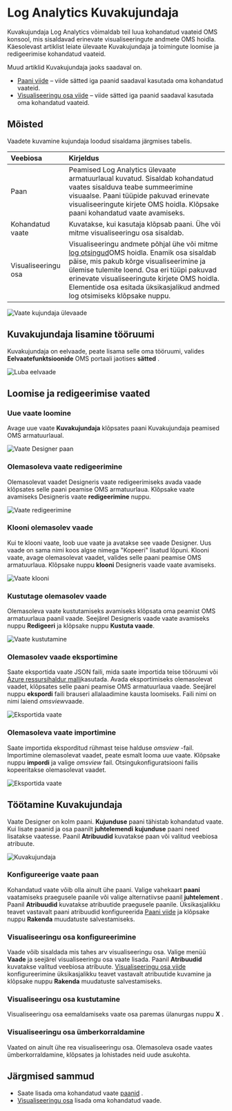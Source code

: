 <properties
    pageTitle="Logige Analytics Kuvakujundaja | Microsoft Azure'i"
    description="Kuvakujundaja Log Analytics võimaldab teil luua kohandatud vaateid OMS konsool, mis sisaldavad erinevate visualiseeringute andmete OMS hoidla. Käesolevast artiklist leiate ülevaate Kuvakujundaja ja toimingute loomise ja redigeerimise kohandatud vaateid."
    services="log-analytics"
    documentationCenter=""
    authors="bwren"
    manager="jwhit"
    editor=""/>

<tags
    ms.service="log-analytics"
    ms.workload="na"
    ms.tgt_pltfrm="na"
    ms.devlang="na"
    ms.topic="article"
    ms.date="09/27/2016"
    ms.author="bwren"/>

# <a name="log-analytics-view-designer"></a>Log Analytics Kuvakujundaja
Kuvakujundaja Log Analytics võimaldab teil luua kohandatud vaateid OMS konsool, mis sisaldavad erinevate visualiseeringute andmete OMS hoidla. Käesolevast artiklist leiate ülevaate Kuvakujundaja ja toimingute loomise ja redigeerimise kohandatud vaateid.

Muud artiklid Kuvakujundaja jaoks saadaval on.

- [Paani viide](log-analytics-view-designer-tiles.md) – viide sätted iga paanid saadaval kasutada oma kohandatud vaateid. 
- [Visualiseeringu osa viide](log-analytics-view-designer-parts.md) – viide sätted iga paanid saadaval kasutada oma kohandatud vaateid. 


## <a name="concepts"></a>Mõisted
Vaadete kuvamine kujundaja loodud sisaldama järgmises tabelis.

| Veebiosa | Kirjeldus |
|:--|:--|
| Paan | Peamised Log Analytics ülevaate armatuurlaual kuvatud.  Sisaldab kohandatud vaates sisalduva teabe summeerimine visuaalse.  Paani tüüpide pakuvad erinevate visualiseeringute kirjete OMS hoidla.  Klõpsake paani kohandatud vaate avamiseks. |
| Kohandatud vaate | Kuvatakse, kui kasutaja klõpsab paani.  Ühe või mitme visualiseeringu osa sisaldab. |
| Visualiseeringu osa | Visualiseeringu andmete põhjal ühe või mitme [log otsingud](log-analytics-log-searches.md)OMS hoidla.  Enamik osa sisaldab päise, mis pakub kõrge visualiseerimine ja ülemise tulemite loend.  Osa eri tüüpi pakuvad erinevate visualiseeringute kirjete OMS hoidla.  Elementide osa esitada üksikasjalikud andmed log otsimiseks klõpsake nuppu. |

![Vaate kujundaja ülevaade](media/log-analytics-view-designer/overview.png)

## <a name="add-view-designer-to-your-workspace"></a>Kuvakujundaja lisamine tööruumi
Kuvakujundaja on eelvaade, peate lisama selle oma tööruumi, valides **Eelvaatefunktsioonide** OMS portaali jaotises **sätted** .

![Luba eelvaade](media/log-analytics-view-designer/preview.png)

## <a name="creating-and-editing-views"></a>Loomise ja redigeerimise vaated

### <a name="create-a-new-view"></a>Uue vaate loomine
Avage uue vaate **Kuvakujundaja** klõpsates paani Kuvakujundaja peamised OMS armatuurlaual.

![Vaate Designer paan](media/log-analytics-view-designer/view-designer-tile.png)

### <a name="edit-an-existing-view"></a>Olemasoleva vaate redigeerimine
Olemasolevat vaadet Designeris vaate redigeerimiseks avada vaade klõpsates selle paani peamise OMS armatuurlaua.  Klõpsake vaate avamiseks Designeris vaate **redigeerimine** nuppu.

![Vaate redigeerimine](media/log-analytics-view-designer/menu-edit.png)

### <a name="clone-an-existing-view"></a>Klooni olemasolev vaade
Kui te klooni vaate, loob uue vaate ja avatakse see vaade Designer.  Uus vaade on sama nimi koos algse nimega "Kopeeri" lisatud lõpuni.  Klooni vaate, avage olemasolevat vaadet, valides selle paani peamise OMS armatuurlaua.  Klõpsake nuppu **klooni** Designeris vaade vaate avamiseks.

![Vaate klooni](media/log-analytics-view-designer/edit-menu-clone.png)

### <a name="delete-an-existing-view"></a>Kustutage olemasolev vaade
Olemasoleva vaate kustutamiseks avamiseks klõpsata oma peamist OMS armatuurlaua paanil vaade.  Seejärel Designeris vaade vaate avamiseks nuppu **Redigeeri** ja klõpsake nuppu **Kustuta vaade**.

![Vaate kustutamine](media/log-analytics-view-designer/edit-menu-delete.png)

### <a name="export-an-existing-view"></a>Olemasolev vaade eksportimine
Saate eksportida vaate JSON faili, mida saate importida teise tööruumi või [Azure ressursihaldur malli](../resource-group-authoring-templates.md)kasutada.  Avada eksportimiseks olemasolevat vaadet, klõpsates selle paani peamise OMS armatuurlaua vaade.  Seejärel nuppu **ekspordi** faili brauseri allalaadimine kausta loomiseks.  Faili nimi on nimi laiend *omsview*vaade.

![Eksportida vaate](media/log-analytics-view-designer/edit-menu-export.png)

### <a name="import-an-existing-view"></a>Olemasoleva vaate importimine
Saate importida eksporditud rühmast teise halduse *omsview* -fail.  Importimine olemasolevat vaadet, peate esmalt looma uue vaate.  Klõpsake nuppu **impordi** ja valige *omsview* fail.  Otsingukonfiguratsiooni failis kopeeritakse olemasolevat vaadet.

![Eksportida vaate](media/log-analytics-view-designer/edit-menu-import.png)

## <a name="working-with-view-designer"></a>Töötamine Kuvakujundaja
Vaate Designer on kolm paani.  **Kujunduse** paani tähistab kohandatud vaate.  Kui lisate paanid ja osa paanilt **juhtelemendi** **kujunduse** paani need lisatakse vaatesse.  Paanil **Atribuudid** kuvatakse paan või valitud veebiosa atribuute.

![Kuvakujundaja](media/log-analytics-view-designer/view-designer-screenshot.png)

### <a name="configure-view-tile"></a>Konfigureerige vaate paan
Kohandatud vaate võib olla ainult ühe paani.  Valige vahekaart **paani** vaatamiseks praegusele paanile või valige alternatiivse paanil **juhtelement** .  Paanil **Atribuudid** kuvatakse atribuutide praegusele paanile.  Üksikasjalikku teavet vastavalt paani atribuudid konfigureerida [Paani viide](log-analytics-view-designer-tiles.md) ja klõpsake nuppu **Rakenda** muudatuste salvestamiseks.

### <a name="configure-visualization-parts"></a>Visualiseeringu osa konfigureerimine
Vaade võib sisaldada mis tahes arv visualiseeringu osa.  Valige menüü **Vaade** ja seejärel visualiseeringu osa vaate lisada.  Paanil **Atribuudid** kuvatakse valitud veebiosa atribuute.  [Visualiseeringu osa viide](log-analytics-view-designer-parts.md) konfigureerimine üksikasjalikku teavet vastavalt atribuutide kuvamine ja klõpsake nuppu **Rakenda** muudatuste salvestamiseks.

### <a name="delete-a-visualization-part"></a>Visualiseeringu osa kustutamine
Visualiseeringu osa eemaldamiseks vaate osa paremas ülanurgas nuppu **X** .

### <a name="rearrange-visualization-parts"></a>Visualiseeringu osa ümberkorraldamine
Vaated on ainult ühe rea visualiseeringu osa.  Olemasoleva osade vaates ümberkorraldamine, klõpsates ja lohistades neid uude asukohta.


## <a name="next-steps"></a>Järgmised sammud

- Saate lisada oma kohandatud vaate [paanid](log-analytics-view-designer-tiles.md) .
- [Visualiseeringu osa](log-analytics-view-designer-parts.md) lisada oma kohandatud vaade.
